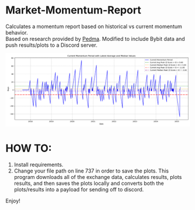 # Market-Momentum-Report
Calculates a momentum report based on historical vs current momentum behavior.  
Based on research provided by [Pedma](https://pedma7.substack.com/). Modified to include Bybit data and push results/plots to a Discord server.  
  
![Image](momo.png)

# HOW TO:  
1. Install requirements.
2. Change your file path on line 737 in order to save the plots.
This program downloads all of the exchange data, calculates results, plots results, and then saves the plots locally and converts both the plots/results into a payload for sending off to discord.

Enjoy!
